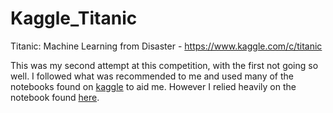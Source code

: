 # Kaggle_Titanic
Titanic: Machine Learning from Disaster - https://www.kaggle.com/c/titanic

This was my second attempt at this competition, with the first not going so well. I followed what was recommended to me and used many of the notebooks found on <a href="https://www.kaggle.com/c/titanic/notebooks">kaggle</a> to aid me. However I relied heavily on the notebook found <a href="https://www.kaggle.com/startupsci/titanic-data-science-solutions">here</a>.
